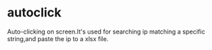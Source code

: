 # autoclick
Auto-clicking on screen.It's used for searching ip matching a  specific string,and paste the ip to a xlsx file.
